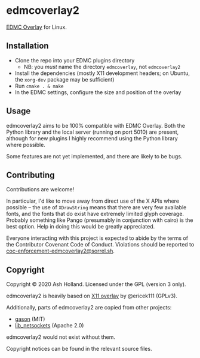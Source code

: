 # edmcoverlay2

[EDMC Overlay][] for Linux.

## Installation

- Clone the repo into your EDMC plugins directory
  - NB: you *must* name the directory `edmcoverlay`, not `edmcoverlay2`
- Install the dependencies (mostly X11 development headers; on Ubuntu,
  the `xorg-dev` package may be sufficient)
- Run `cmake . & make`
- In the EDMC settings, configure the size and position of the overlay

## Usage

edmcoverlay2 aims to be 100% compatible with EDMC Overlay. Both the
Python library and the local server (running on port 5010) are present,
although for new plugins I highly recommend using the Python library
where possible.

Some features are not yet implemented, and there are likely to be bugs.

## Contributing

Contributions are welcome!

In particular, I'd like to move away from direct use of the X APIs where
possible – the use of `XDrawString` means that there are very few
available fonts, and the fonts that do exist have extremely limited
glyph coverage. Probably something like Pango (presumably in conjunction
with cairo) is the best option. Help in doing this would be greatly
appreciated.

Everyone interacting with this project is expected to abide by the terms
of the Contributor Covenant Code of Conduct. Violations should be
reported to coc-enforcement-edmcoverlay2@sorrel.sh.

## Copyright

Copyright © 2020 Ash Holland. Licensed under the GPL (version 3 only).

edmcoverlay2 is heavily based on [X11 overlay][] by @ericek111 (GPLv3).

Additionally, parts of edmcoverlay2 are copied from other projects:

- [gason][] (MIT)
- [lib_netsockets][] (Apache 2.0)

edmcoverlay2 would not exist without them.

Copyright notices can be found in the relevant source files.

[EDMC Overlay]: https://github.com/inorton/EDMCOverlay
[gason]: https://github.com/vivkin/gason
[lib_netsockets]: https://github.com/pedro-vicente/lib_netsockets
[X11 overlay]: https://gist.github.com/ericek111/774a1661be69387de846f5f5a5977a46
